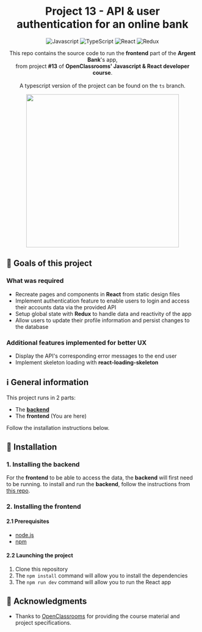 <div align=center>

# Project 13 - API & user authentication for an online bank
![Javascript](https://img.shields.io/badge/JavaScript-323330?style=for-the-badge&logo=javascript&logoColor=F7DF1E)
![TypeScript](https://img.shields.io/badge/TypeScript-007ACC?style=for-the-badge&logo=typescript&logoColor=white)
![React](https://img.shields.io/badge/React-20232A?style=for-the-badge&logo=react&logoColor=61DAFB)
![Redux](https://img.shields.io/badge/Redux-593D88?style=for-the-badge&logo=redux&logoColor=white)

This repo contains the source code to run the **frontend** part of the **Argent Bank**'s app,
<br>
from project **#13** of **OpenClassrooms' Javascript & React developer course**.
<br>
<br>
A typescript version of the project can be found on the `ts` branch.

<img align="center" width="400" src="https://user-images.githubusercontent.com/68517837/209820209-b8830cdd-339b-4e76-b007-5daa815aacd6.gif" />
</div>

## 🎯 Goals of this project

### What was required

- Recreate pages and components in **React** from static design files
- Implement authentication feature to enable users to login and access their accounts data via the provided API
- Setup global state with **Redux** to handle data and reactivity of the app
- Allow users to update their profile information and persist changes to the database

### Additional features implemented for better UX

- Display the API's corresponding error messages to the end user
- Implement skeleton loading with **react-loading-skeleton**

## ℹ️ General information

This project runs in 2 parts:

- The [**backend**](https://github.com/openclassrooms-student-center/project-10-bank-api)
- The **frontend** (You are here)

Follow the installation instructions below.

## 📝 Installation

### 1. Installing the backend

For the **frontend** to be able to access the data, the **backend** will first need to be running. to install and run the **backend**, follow the instructions from [this repo](https://github.com/openclassrooms-student-center/project-10-bank-api).

### 2. Installing the frontend

#### 2.1 Prerequisites

- [node.js](https://nodejs.org/en/)
- [npm](https://www.npmjs.com/)

#### 2.2 Launching the project

1. Clone this repository
2. The `npm install` command will allow you to install the dependencies
3. The `npm run dev` command will allow you to run the React app

## 📃 Acknowledgments

- Thanks to [OpenClassrooms](https://openclassrooms.com/en/) for providing the course material and project specifications.
